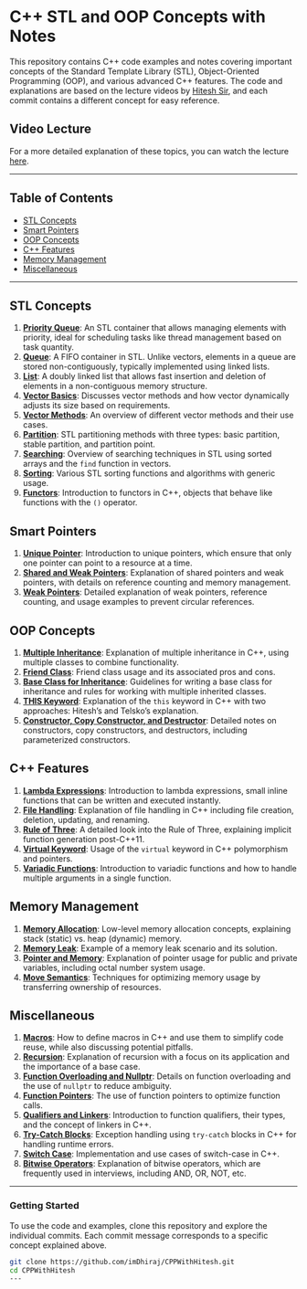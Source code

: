 # C++ STL and OOP Concepts with Notes

This repository contains C++ code examples and notes covering important concepts of the Standard Template Library (STL), Object-Oriented Programming (OOP), and various advanced C++ features. The code and explanations are based on the lecture videos by [Hitesh Sir](https://youtu.be/FpfHmAkRVK4?si=vnNdRyW2ag5qOyhu), and each commit contains a different concept for easy reference.

## Video Lecture

For a more detailed explanation of these topics, you can watch the lecture [here](https://youtu.be/FpfHmAkRVK4?si=vnNdRyW2ag5qOyhu).

---
## Table of Contents
- [STL Concepts](#stl-concepts)
- [Smart Pointers](#smart-pointers)
- [OOP Concepts](#oop-concepts)
- [C++ Features](#cpp-features)
- [Memory Management](#memory-management)
- [Miscellaneous](#miscellaneous)

---

## STL Concepts

1. **[Priority Queue](https://github.com/imDhiraj/CPPWithHitesh/commit/adb6669)**: An STL container that allows managing elements with priority, ideal for scheduling tasks like thread management based on task quantity.
2. **[Queue](https://github.com/imDhiraj/CPPWithHitesh/commit/da2f723)**: A FIFO container in STL. Unlike vectors, elements in a queue are stored non-contiguously, typically implemented using linked lists.
3. **[List](https://github.com/imDhiraj/CPPWithHitesh/commit/8bb7a74)**: A doubly linked list that allows fast insertion and deletion of elements in a non-contiguous memory structure.
4. **[Vector Basics](https://github.com/imDhiraj/CPPWithHitesh/commit/5d4eb07)**: Discusses vector methods and how vector dynamically adjusts its size based on requirements.
5. **[Vector Methods](https://github.com/imDhiraj/CPPWithHitesh/commit/f8a7516)**: An overview of different vector methods and their use cases.
6. **[Partition](https://github.com/imDhiraj/CPPWithHitesh/commit/3a2b0b2)**: STL partitioning methods with three types: basic partition, stable partition, and partition point.
7. **[Searching](https://github.com/imDhiraj/CPPWithHitesh/commit/b7bb21d)**: Overview of searching techniques in STL using sorted arrays and the `find` function in vectors.
8. **[Sorting](https://github.com/imDhiraj/CPPWithHitesh/commit/afee4ac)**: Various STL sorting functions and algorithms with generic usage.
9. **[Functors](https://github.com/imDhiraj/CPPWithHitesh/commit/10d9d5f)**: Introduction to functors in C++, objects that behave like functions with the `()` operator.


## Smart Pointers

1. **[Unique Pointer](https://github.com/imDhiraj/CPPWithHitesh/commit/c1672dd)**: Introduction to unique pointers, which ensure that only one pointer can point to a resource at a time.
2. **[Shared and Weak Pointers](https://github.com/imDhiraj/CPPWithHitesh/commit/d0e34db)**: Explanation of shared pointers and weak pointers, with details on reference counting and memory management.
3. **[Weak Pointers](https://github.com/imDhiraj/CPPWithHitesh/commit/32c352d)**: Detailed explanation of weak pointers, reference counting, and usage examples to prevent circular references.

## OOP Concepts

1. **[Multiple Inheritance](https://github.com/imDhiraj/CPPWithHitesh/commit/4187317)**: Explanation of multiple inheritance in C++, using multiple classes to combine functionality.
2. **[Friend Class](https://github.com/imDhiraj/CPPWithHitesh/commit/788ca14)**: Friend class usage and its associated pros and cons.
3. **[Base Class for Inheritance](https://github.com/imDhiraj/CPPWithHitesh/commit/6cf67fe)**: Guidelines for writing a base class for inheritance and rules for working with multiple inherited classes.
4. **[THIS Keyword](https://github.com/imDhiraj/CPPWithHitesh/commit/ff47000)**: Explanation of the `this` keyword in C++ with two approaches: Hitesh’s and Telsko’s explanation.
5. **[Constructor, Copy Constructor, and Destructor](https://github.com/imDhiraj/CPPWithHitesh/commit/5588836)**: Detailed notes on constructors, copy constructors, and destructors, including parameterized constructors.

## C++ Features

1. **[Lambda Expressions](https://github.com/imDhiraj/CPPWithHitesh/commit/9551ccd)**: Introduction to lambda expressions, small inline functions that can be written and executed instantly.
2. **[File Handling](https://github.com/imDhiraj/CPPWithHitesh/commit/8a0bac7)**: Explanation of file handling in C++ including file creation, deletion, updating, and renaming.
3. **[Rule of Three](https://github.com/imDhiraj/CPPWithHitesh/commit/1106419)**: A detailed look into the Rule of Three, explaining implicit function generation post-C++11.
4. **[Virtual Keyword](https://github.com/imDhiraj/CPPWithHitesh/commit/e43fa94)**: Usage of the `virtual` keyword in C++ polymorphism and pointers.
5. **[Variadic Functions](https://github.com/imDhiraj/CPPWithHitesh/commit/c5641bd)**: Introduction to variadic functions and how to handle multiple arguments in a single function.

## Memory Management

1. **[Memory Allocation](https://github.com/imDhiraj/CPPWithHitesh/commit/ac36459)**: Low-level memory allocation concepts, explaining stack (static) vs. heap (dynamic) memory.
2. **[Memory Leak](https://github.com/imDhiraj/CPPWithHitesh/commit/58a1cf7)**: Example of a memory leak scenario and its solution.
3. **[Pointer and Memory](https://github.com/imDhiraj/CPPWithHitesh/commit/2ae4401)**: Explanation of pointer usage for public and private variables, including octal number system usage.
4. **[Move Semantics](https://github.com/imDhiraj/CPPWithHitesh/commit/58e6756)**: Techniques for optimizing memory usage by transferring ownership of resources.

## Miscellaneous

1. **[Macros](https://github.com/imDhiraj/CPPWithHitesh/commit/ddf58b2)**: How to define macros in C++ and use them to simplify code reuse, while also discussing potential pitfalls.
2. **[Recursion](https://github.com/imDhiraj/CPPWithHitesh/commit/b6b449d)**: Explanation of recursion with a focus on its application and the importance of a base case.
3. **[Function Overloading and Nullptr](https://github.com/imDhiraj/CPPWithHitesh/commit/aa4d124)**: Details on function overloading and the use of `nullptr` to reduce ambiguity.
4. **[Function Pointers](https://github.com/imDhiraj/CPPWithHitesh/commit/77fb6e6)**: The use of function pointers to optimize function calls.
5. **[Qualifiers and Linkers](https://github.com/imDhiraj/CPPWithHitesh/commit/959fc6d)**: Introduction to function qualifiers, their types, and the concept of linkers in C++.
6. **[Try-Catch Blocks](https://github.com/imDhiraj/CPPWithHitesh/commit/bbac359)**: Exception handling using `try-catch` blocks in C++ for handling runtime errors.
7. **[Switch Case](https://github.com/imDhiraj/CPPWithHitesh/commit/4fb28d4)**: Implementation and use cases of switch-case in C++.
8. **[Bitwise Operators](https://github.com/imDhiraj/CPPWithHitesh/commit/4daebeb)**: Explanation of bitwise operators, which are frequently used in interviews, including AND, OR, NOT, etc.

---

### Getting Started
To use the code and examples, clone this repository and explore the individual commits. Each commit message corresponds to a specific concept explained above.

```bash
git clone https://github.com/imDhiraj/CPPWithHitesh.git
cd CPPWithHitesh
---


